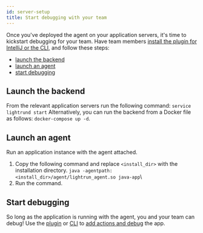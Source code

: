```yaml
---
id: server-setup
title: Start debugging with your team
---
```

Once you've deployed the agent on your application servers, it's time to kickstart debugging for your team. Have team members [install the plugin for IntelliJ or the CLI](#install-client), and follow these steps:
- [launch the backend](server-setup#launch-the-backend)
- [launch an agent](server-setup#launch-an-agent)
- [start debugging](server-setup#start-debugging)
## Launch the backend
From the relevant application servers run the following command:
`service lightrund start`
Alternatively, you can run the backend from a Docker file as follows:
`docker-compose up -d`.
## Launch an agent
Run an application instance with the agent attached. 
1. Copy the following command and replace `<install_dir>` with the installation directory. 
`java -agentpath:<install_dir>/agent/lightrun_agent.so java-app`\
2. Run the command. 
## Start debugging
So long as the application is running with the agent, you and your team can debug!
Use the [plugin](install-client.md) or [CLI](cli) to [add actions and debug](userexceptions.md) the app. 